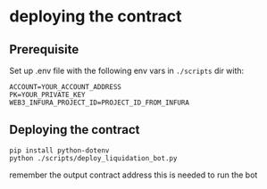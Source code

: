 # deploying the contract

## Prerequisite

Set up .env file with the following env vars in `./scripts` dir with:

```
ACCOUNT=YOUR_ACCOUNT_ADDRESS
PK=YOUR_PRIVATE_KEY
WEB3_INFURA_PROJECT_ID=PROJECT_ID_FROM_INFURA
```

## Deploying the contract

```pip install web3
pip install python-dotenv
python ./scripts/deploy_liquidation_bot.py
```
 
remember the output contract address this is needed to run the bot